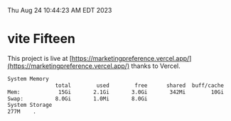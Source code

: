 Thu Aug 24 10:44:23 AM EDT 2023

# vite Fifteen


This project is live at [https://marketingpreference.vercel.app/](https://marketingpreference.vercel.app/) thanks to Vercel.

```bash
System Memory
               total        used        free      shared  buff/cache   available
Mem:            15Gi       2.1Gi       3.0Gi       342Mi        10Gi        12Gi
Swap:          8.0Gi       1.0Mi       8.0Gi
System Storage
277M	.
